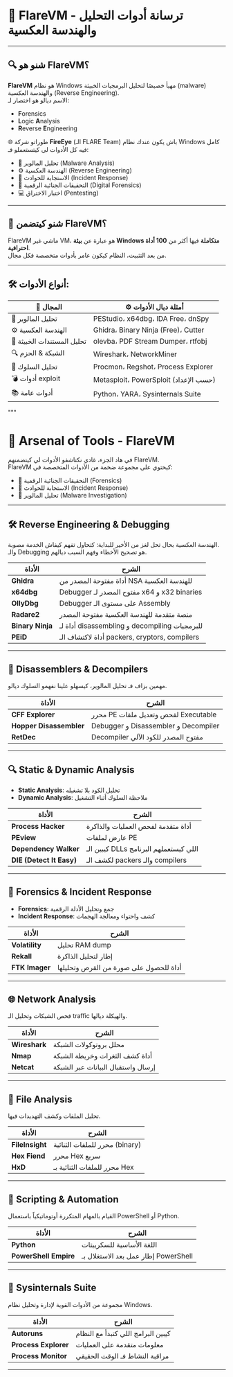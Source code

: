 # 🧪 FlareVM - ترسانة أدوات التحليل والهندسة العكسية

---

## 🔍 شنو هو FlareVM؟

**FlareVM** هو نظام Windows مهيأ خصيصًا لتحليل البرمجيات الخبيثة (malware) والهندسة العكسية (Reverse Engineering).  
الاسم ديالو هو اختصار لـ:

- **F**orensics  
- **L**ogic **A**nalysis  
- **R**everse **E**ngineering

🌐 طوراتو شركة **FireEye** (الـ FLARE Team) باش يكون عندك نظام Windows كامل فيه كل الأدوات لي كيتستعملو فـ:

- 🔬 تحليل المالوير (Malware Analysis)  
- ⚙️ الهندسة العكسية (Reverse Engineering)  
- 🚨 الاستجابة للحوادث (Incident Response)  
- 🧾 التحقيقات الجنائية الرقمية (Digital Forensics)  
- 💻 اختبار الاختراق (Pentesting)

---

## 🧰 شنو كيتضمن FlareVM؟

FlareVM ماشي غير VM، هو عبارة عن **بيئة Windows متكاملة** فيها أكثر من **100 أداة احترافية**.  
من بعد التثبيت، النظام كيكون عامر بأدوات متخصصة فكل مجال.

---

## 🛠️ أنواع الأدوات:

| 🧪 المجال                 | ⚙️ أمثلة ديال الأدوات                            |
|---------------------------|--------------------------------------------------|
| 🔬 تحليل المالوير         | PEStudio، x64dbg، IDA Free، dnSpy               |
| ⚙️ الهندسة العكسية       | Ghidra، Binary Ninja (Free)، Cutter             |
| 📂 تحليل المستندات الخبيثة| olevba، PDF Stream Dumper، rtfobj               |
| 🔍 الشبكة & الحزم         | Wireshark، NetworkMiner                         |
| 🧠 تحليل السلوك           | Procmon، Regshot، Process Explorer              |
| 💣 أدوات exploit          | Metasploit، PowerSploit (حسب الإعداد)           |
| 📚 أدوات عامة             | Python، YARA، Sysinternals Suite                |
"""


# 🧰 Arsenal of Tools - FlareVM

في هاد الجزء، غادي نكتاشفو الأدوات لي كيتضمنهم FlareVM.  
FlareVM كيحتوي على مجموعة ضخمة من الأدوات المتخصصة في:

- 🧬 التحقيقات الجنائية الرقمية (Forensics)
- 🚨 الاستجابة للحوادث (Incident Response)
- 🦠 تحليل المالوير (Malware Investigation)

---

## 🛠️ Reverse Engineering & Debugging

الهندسة العكسية بحال تحل لغز من الأخير للبداية: كتحاول تفهم كيفاش الخدمة مصوبة.  
والـ Debugging هو تصحيح الأخطاء وفهم السبب ديالهم.

| الأداة | الشرح |
|-------|-------|
| **Ghidra** | أداة مفتوحة المصدر من NSA للهندسة العكسية |
| **x64dbg** | Debugger مفتوح المصدر لـ x64 و x32 binaries |
| **OllyDbg** | Debugger على مستوى الـ Assembly |
| **Radare2** | منصة متقدمة للهندسة العكسية مفتوحة المصدر |
| **Binary Ninja** | أداة لـ disassembling و decompiling للبرمجيات |
| **PEiD** | أداة لاكتشاف الـ packers, cryptors, compilers |

---

## 🧩 Disassemblers & Decompilers

مهمين بزاف فـ تحليل المالوير، كيسهلو علينا نفهمو السلوك ديالو.

| الأداة | الشرح |
|-------|-------|
| **CFF Explorer** | محرر PE لفحص وتعديل ملفات Executable |
| **Hopper Disassembler** | Debugger و Disassembler و Decompiler |
| **RetDec** | Decompiler مفتوح المصدر للكود الآلي |

---

## 🔍 Static & Dynamic Analysis

- **Static Analysis**: تحليل الكود بلا تشغيله  
- **Dynamic Analysis**: ملاحظة السلوك أثناء التشغيل

| الأداة | الشرح |
|-------|-------|
| **Process Hacker** | أداة متقدمة لفحص العمليات والذاكرة |
| **PEview** | عارض لملفات PE |
| **Dependency Walker** | كيبين الـ DLLs اللي كيستعملهم البرنامج |
| **DIE (Detect It Easy)** | لكشف الـ packers والـ compilers |

---

## 🧠 Forensics & Incident Response

- **Forensics**: جمع وتحليل الأدلة الرقمية  
- **Incident Response**: كشف واحتواء ومعالجة الهجمات

| الأداة | الشرح |
|-------|-------|
| **Volatility** | تحليل RAM dump |
| **Rekall** | إطار لتحليل الذاكرة |
| **FTK Imager** | أداة للحصول على صورة من القرص وتحليلها |

---

## 🌐 Network Analysis

فحص الشبكات وتحليل الـ traffic والهيكلة ديالها.

| الأداة | الشرح |
|-------|-------|
| **Wireshark** | محلل بروتوكولات الشبكة |
| **Nmap** | أداة كشف الثغرات وخريطة الشبكة |
| **Netcat** | إرسال واستقبال البيانات عبر الشبكة |

---

## 📁 File Analysis

تحليل الملفات وكشف التهديدات فيها.

| الأداة | الشرح |
|-------|-------|
| **FileInsight** | محرر للملفات الثنائية (binary) |
| **Hex Fiend** | محرر Hex سريع |
| **HxD** | محرر للملفات الثنائية بـ Hex |

---

## 🤖 Scripting & Automation

القيام بالمهام المتكررة أوتوماتيكياً باستعمال PowerShell أو Python.

| الأداة | الشرح |
|-------|-------|
| **Python** | اللغة الأساسية للسكريبتات |
| **PowerShell Empire** | إطار عمل بعد الاستغلال بـ PowerShell |

---

## 🧰 Sysinternals Suite

مجموعة من الأدوات القوية لإدارة وتحليل نظام Windows.

| الأداة | الشرح |
|-------|-------|
| **Autoruns** | كيبين البرامج اللي كتبدأ مع النظام |
| **Process Explorer** | معلومات متقدمة على العمليات |
| **Process Monitor** | مراقبة النشاط فـ الوقت الحقيقي |

---
